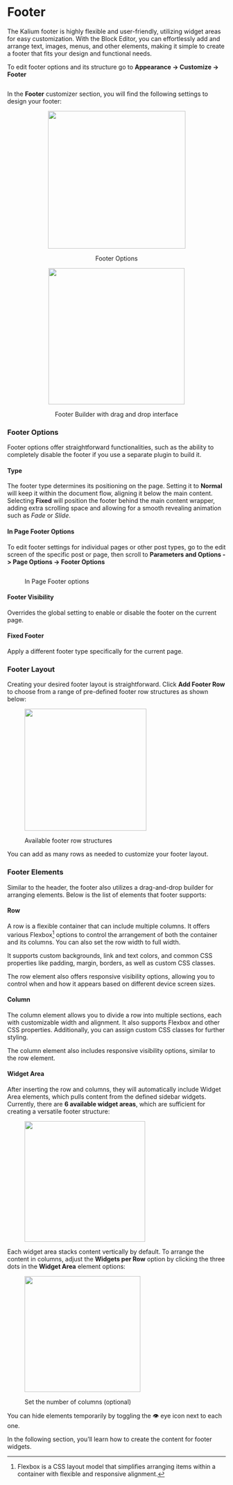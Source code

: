 # Footer

The Kalium footer is highly flexible and user-friendly, utilizing widget areas for easy customization. With the Block Editor, you can effortlessly add and arrange text, images, menus, and other elements, making it simple to create a footer that fits your design and functional needs.

To edit footer options and its structure go to **Appearance -> Customize -> Footer**

<figure><img src="../../.gitbook/assets/Footer.jpg" alt=""><figcaption></figcaption></figure>

In the **Footer** customizer section, you will find the following settings to design your footer:

<div align="center"><figure><img src="../../.gitbook/assets/Footer - Options.jpg" alt="" width="317"><figcaption><p>Footer Options</p></figcaption></figure> <figure><img src="../../.gitbook/assets/Footer - Builder.jpg" alt="" width="314"><figcaption><p>Footer Builder with drag and drop interface</p></figcaption></figure></div>

### Footer Options

Footer options offer straightforward functionalities, such as the ability to completely disable the footer if you use a separate plugin to build it.​

#### Type

The footer type determines its positioning on the page. Setting it to **Normal** will keep it within the document flow, aligning it below the main content. Selecting **Fixed** will position the footer behind the main content wrapper, adding extra scrolling space and allowing for a smooth revealing animation such as _Fade_ or _Slide_.

#### In Page Footer Options

To edit footer settings for individual pages or other post types, go to the edit screen of the specific post or page, then scroll to **Parameters and Options -> Page Options -> Footer Options**

<figure><img src="../../.gitbook/assets/Footer - In Page Options.jpg" alt=""><figcaption><p>In Page Footer options</p></figcaption></figure>

#### Footer Visibility

Overrides the global setting to enable or disable the footer on the current page.​

#### Fixed Footer

Apply a different footer type specifically for the current page.

### Footer Layout

Creating your desired footer layout is straightforward. Click **Add Footer Row** to choose from a range of pre-defined footer row structures as shown below:

<figure><img src="../../.gitbook/assets/Footer - Builder Columns.jpg" alt="" width="281"><figcaption><p>Available footer row structures</p></figcaption></figure>

You can add as many rows as needed to customize your footer layout.

### Footer Elements

Similar to the header, the footer also utilizes a drag-and-drop builder for arranging elements. Below is the list of elements that footer supports:

#### Row

A row is a flexible container that can include multiple columns. It offers various Flexbox[^1] options to control the arrangement of both the container and its columns.​ You can also set the row width to full width.

It supports custom backgrounds, link and text colors, and common CSS properties like padding, margin, borders, as well as custom CSS classes.

The row element also offers responsive visibility options, allowing you to control when and how it appears based on different device screen sizes.

#### Column

The column element allows you to divide a row into multiple sections, each with customizable width and alignment. It also supports Flexbox and other CSS properties. Additionally, you can assign custom CSS classes for further styling.

The column element also includes responsive visibility options, similar to the row element.​

#### Widget Area

After inserting the row and columns, they will automatically include Widget Area elements, which pulls content from the defined sidebar widgets. Currently, there are **6 available widget areas**, which are sufficient for creating a versatile footer structure:

<figure><img src="../../.gitbook/assets/Footer Widget Areas.jpg" alt="" width="278"><figcaption></figcaption></figure>

Each widget area stacks content vertically by default. To arrange the content in columns, adjust the **Widgets per Row** option by clicking the three dots in the **Widget Area** element options:

<figure><img src="../../.gitbook/assets/Widgets Per Row.jpg" alt="" width="267"><figcaption><p>Set the number of columns (optional)</p></figcaption></figure>

You can hide elements temporarily by toggling the :eye: eye icon next to each one.

In the following section, you’ll learn how to create the content for footer widgets.

[^1]: Flexbox is a CSS layout model that simplifies arranging items within a container with flexible and responsive alignment.

